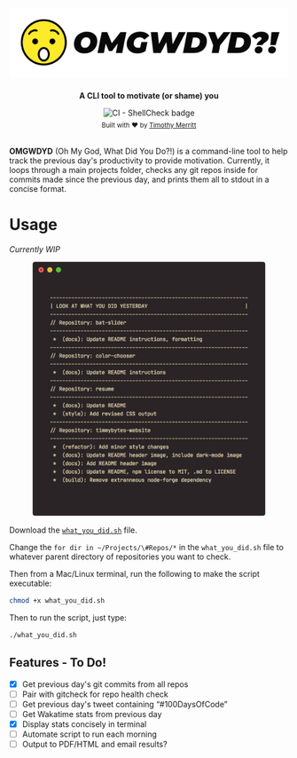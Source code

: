 <h1 align="center">
<img src="./OMGWDYD-logo.png" alt="OMGWDYD logo with suprised emoji" />
</h1>

<p align="center">
  <strong>A CLI tool to motivate (or shame) you</strong>
</p>

<div align="center">
  <img src="https://github.com/timmybytes/OMGWDYD/workflows/CI%20-%20ShellCheck/badge.svg" alt="CI - ShellCheck badge" />
</div>

<div align="center">
  <sub>Built with ❤︎ by
  <a href="https://timmybytes">Timothy Merritt</a>
</div>

<br />

**OMGWDYD** (Oh My God, What Did You Do?!) is a command-line tool to help track the previous day's productivity to provide motivation. Currently, it loops through a main projects folder, checks any git repos inside for commits made since the previous day, and prints them all to stdout in a concise format.

# Usage

_Currently WIP_

<div align="center">
  <img src="https://raw.githubusercontent.com/timmybytes/OMGWDYD/main/OMGWDYD.png" alt="screenshot of OMGWDYD program displaying git repo results" width="420px" height="auto" />
</div>

Download the [`what_you_did.sh`](./what_you_did.sh) file.

Change the `for dir in ~/Projects/\#Repos/*` in the `what_you_did.sh` file to whatever parent directory of repositories you want to check.

Then from a Mac/Linux terminal, run the following to make the script executable:

```sh
chmod +x what_you_did.sh
```

Then to run the script, just type:

```sh
./what_you_did.sh
```

## Features - To Do!

- [x] Get previous day's git commits from all repos
- [ ] Pair with gitcheck for repo health check
- [ ] Get previous day's tweet containing “#100DaysOfCode”
- [ ] Get Wakatime stats from previous day
- [x] Display stats concisely in terminal
- [ ] Automate script to run each morning
- [ ] Output to PDF/HTML and email results?
